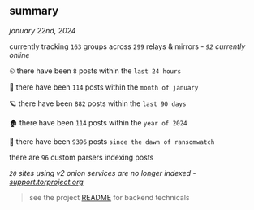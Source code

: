 
## summary
_january 22nd, 2024_

currently tracking `163` groups across `299` relays & mirrors - _`92` currently online_

⏲ there have been `8` posts within the `last 24 hours`

🦈 there have been `114` posts within the `month of january`

🪐 there have been `882` posts within the `last 90 days`

🏚 there have been `114` posts within the `year of 2024`

🦕 there have been `9396` posts `since the dawn of ransomwatch`

there are `96` custom parsers indexing posts

_`20` sites using v2 onion services are no longer indexed - [support.torproject.org](https://support.torproject.org/onionservices/v2-deprecation/)_

> see the project [README](https://github.com/joshhighet/ransomwatch#ransomwatch--) for backend technicals
